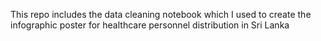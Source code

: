 This repo includes the data cleaning notebook which I used to create the infographic poster for healthcare personnel distribution in Sri Lanka
